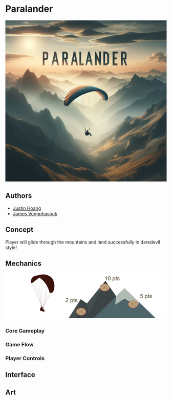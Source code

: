 # Paralander

<!-- 
  Silent Hill 2 Design Document
  https://drive.google.com/file/d/1nxvdXasP-HsRCt62cHK3wF_pIrJpYx5T/view  
-->

![Cover Art](docs/images/cover_art.png)

## Authors

- [Justin Hoang](mailto:justinhoang@mines.edu)
- [James Vongphasouk](mailto:jvongphasouk@mines.edu)

## Concept

Player will glide through the mountains and land successfully in daredevil style!
## Mechanics

![Game Mechanics](docs/images/concept_art.png)

### Core Gameplay

### Game Flow

### Player Controls

## Interface

## Art
